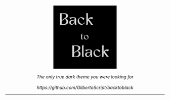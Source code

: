 <p align="center">
  <img src="./logo.png" alt="Back to Black Logo" width="200"/>
</p>

<p align="center">
  <em>The only true dark theme you were looking for</em>
  <br />
  <br />
  <a><em>https://github.com/GilbertoScript/backtoblack</em></a>
</p>

---
